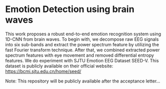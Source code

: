 # Emotion Detection using brain waves
 This work proposes a robust end-to-end emotion recognition system using 1D-CNN from brain waves. To begin with, we decompose raw EEG signals into six sub-bands and extract the power spectrum feature by utilizing the fast Fourier transform technique. After that, we combined extracted power spectrum features with eye movement and removed differential entropy features. We do experiment with SJTU Emotion EEG Dataset SEED-V. This dataset is publicly available on their official website: https://bcmi.sjtu.edu.cn/home/seed/

 Note: This repository will be publicly available after the acceptance letter...
